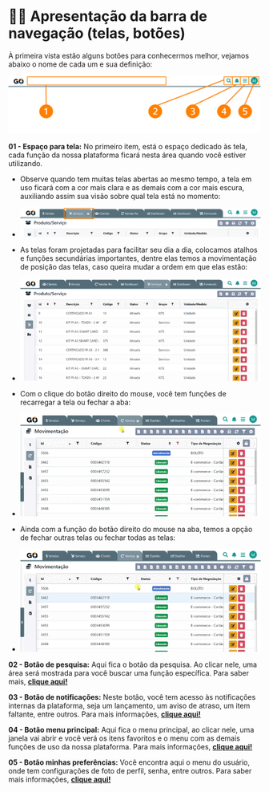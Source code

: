 #  🧑‍🏫 Apresentação da barra de navegação (telas, botões)

À primeira vista estão alguns botões para conhecermos melhor, vejamos abaixo o nome de cada um e sua definição:

![](/erp-v2/assets/tela_abas_botoes_inicio.png)

**01 - Espaço para tela:** No primeiro item, está o espaço dedicado às tela, cada função da nossa plataforma ficará nesta área quando você estiver utilizando.

- Observe quando tem muitas telas abertas ao mesmo tempo, a tela em uso ficará com a cor mais clara e as demais com a cor mais escura, auxiliando assim sua visão sobre qual tela está no momento:

- ![](/erp-v2/assets/tela_abas_funcao.png)

- As telas foram projetadas para facilitar seu dia a dia, colocamos atalhos e funções secundárias importantes, dentre elas temos a movimentação de posição das telas, caso queira mudar a ordem em que elas estão:

- ![](/erp-v2/assets/tela_abas_funcao1.gif)

- Com o clique do botão direito do mouse, você tem funções de recarregar a tela ou fechar a aba:

- ![](/erp-v2/assets/tela_abas_funcao2.gif)

- Ainda com a função do botão direito do mouse na aba, temos a opção de fechar outras telas ou fechar todas as telas:

- ![](/erp-v2/assets/tela_abas_funcao3.gif)

**02 - Botão de pesquisa:** Aqui fica o botão da pesquisa. Ao clicar nele, uma área será mostrada para você buscar uma função específica. Para saber mais, **[clique aqui!](/erp-v2/primeiro_acesso/barra_pesquisa.md)**

**03 - Botão de notificações:** Neste botão, você tem acesso às notificações internas da plataforma, seja um lançamento, um aviso de atraso, um item faltante, entre outros. Para mais informações, **[clique aqui!](/erp-v2/primeiro_acesso/notificacao_interna.md)**

**04 - Botão menu principal:** Aqui fica o menu principal, ao clicar nele, uma janela vai abrir e você verá os itens favoritos e o menu com as demais funções de uso da nossa plataforma. Para mais informações, **[clique aqui!](/erp-v2/primeiro_acesso/menu_principal.md)**

**05 - Botão minhas preferências:** Você encontra aqui o menu do usuário, onde tem configurações de foto de perfil, senha, entre outros. Para saber mais informações, **[clique aqui!](/erp-v2/minhas_preferencias/README.md)**